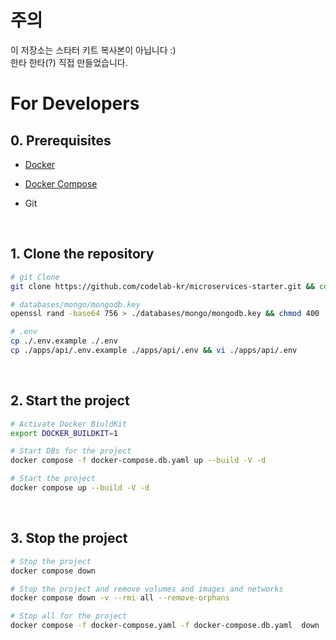 # 주의
이 저장소는 스타터 키트 복사본이 아닙니다 :) \
한타 한타(?) 직접 만들었습니다.


# For Developers

## 0. Prerequisites

- [Docker](https://www.docker.com/products/docker-desktop)

- [Docker Compose](https://docs.docker.com/compose/install/)

- Git

<br>

## 1. Clone the repository

```bash
# git Clone
git clone https://github.com/codelab-kr/microservices-starter.git && cd microservices-starter

# databases/mongo/mongodb.key
openssl rand -base64 756 > ./databases/mongo/mongodb.key && chmod 400 ./databases/mongo/mongodb.key

# .env
cp ./.env.example ./.env
cp ./apps/api/.env.example ./apps/api/.env && vi ./apps/api/.env
```

<br>

## 2. Start the project

```bash
# Activate Docker BiuldKit
export DOCKER_BUILDKIT=1

# Start DBs for the project
docker compose -f docker-compose.db.yaml up --build -V -d

# Start the project
docker compose up --build -V -d
```

<br>

## 3. Stop the project

```bash
# Stop the project
docker compose down

# Stop the project and remove volumes and images and networks
docker compose down -v --rmi all --remove-orphans

# Stop all for the project
docker compose -f docker-compose.yaml -f docker-compose.db.yaml  down  -v --rmi all --remove-orphans
```

<br>
